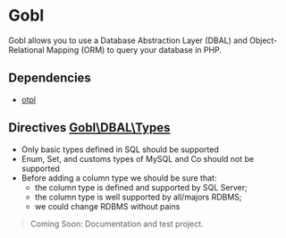 # Gobl
Gobl allows you to use a Database Abstraction Layer (DBAL) and Object-Relational Mapping (ORM) to query your database in PHP.

## Dependencies
 - [otpl](https://github.com/silassare/otpl/)

## Directives [Gobl\DBAL\Types](./src/DBAL/Types)
 - Only basic types defined in SQL should be supported
 - Enum, Set, and customs types of MySQL and Co should not be supported
 - Before adding a column type we should be sure that:
   - the column type is defined and supported by SQL Server;
   - the column type is well supported by all/majors RDBMS;
   - we could change RDBMS without pains

> Coming Soon: Documentation and test project.
